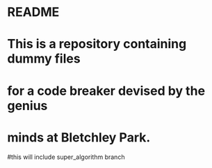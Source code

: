 # README

# This is a repository containing dummy files

# for a code breaker devised by the genius

# minds at Bletchley Park.

#this will include super_algorithm branch

#
